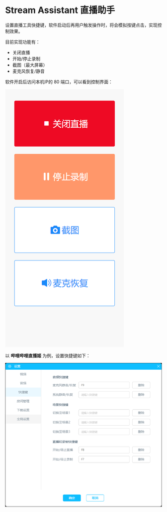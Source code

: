 # Stream Assistant 直播助手

设置直播工具快捷键，软件启动后再用户触发操作时，将会模拟按键点击，实现控制效果。


目前实现功能有：

- 关闭直播
- 开始/停止录制
- 截图（最大屏幕）
- 麦克风恢复/静音

软件开启后访问本机IP的 80 端口，可以看到控制界面：

![main.png](main.png)


以 **哔哩哔哩直播姬** 为例，设置快捷键如下：

![shortkey.png](shortkey.png)

